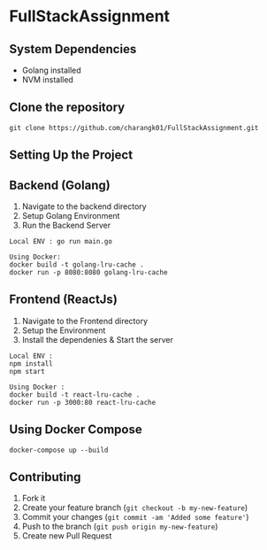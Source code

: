 # FullStackAssignment

## System Dependencies

  * Golang installed
  * NVM installed

## Clone the repository

```
git clone https://github.com/charangk01/FullStackAssignment.git
```

## Setting Up the Project
## Backend (Golang)

1. Navigate to the backend directory
2. Setup Golang Environment
3. Run the Backend Server
```
Local ENV : go run main.go
```
```
Using Docker:
docker build -t golang-lru-cache .
docker run -p 8080:8080 golang-lru-cache
```

## Frontend (ReactJs)

1. Navigate to the Frontend directory
2. Setup the Environment
3. Install the dependenies & Start the server
```
Local ENV :
npm install
npm start
```
```
Using Docker :
docker build -t react-lru-cache .
docker run -p 3000:80 react-lru-cache
```

## Using Docker Compose

```
docker-compose up --build
```

## Contributing

1. Fork it
2. Create your feature branch (`git checkout -b my-new-feature`)
3. Commit your changes (`git commit -am 'Added some feature'`)
4. Push to the branch (`git push origin my-new-feature`)
5. Create new Pull Request
